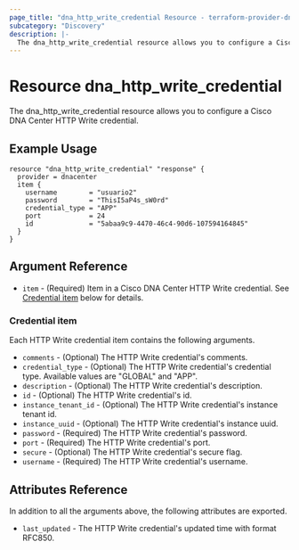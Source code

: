```yaml
---
page_title: "dna_http_write_credential Resource - terraform-provider-dnacenter"
subcategory: "Discovery"
description: |-
  The dna_http_write_credential resource allows you to configure a Cisco DNA Center HTTP Write credential.
---
```


# Resource dna_http_write_credential

The dna_http_write_credential resource allows you to configure a Cisco DNA Center HTTP Write credential.

## Example Usage

```hcl
resource "dna_http_write_credential" "response" {
  provider = dnacenter
  item {
    username        = "usuario2"
    password        = "ThisI5aP4s_sW0rd"
    credential_type = "APP"
    port            = 24
    id              = "5abaa9c9-4470-46c4-90d6-107594164845"
  }
}
```

## Argument Reference

- `item` - (Required) Item in a Cisco DNA Center HTTP Write credential. See [Credential item](#credential-item) below for details.

### Credential item

Each HTTP Write credential item contains the following arguments.

- `comments` - (Optional) The HTTP Write credential's comments.
- `credential_type` - (Optional) The HTTP Write credential's credential type. Available values are "GLOBAL" and "APP".
- `description` - (Optional) The HTTP Write credential's description.
- `id` - (Optional) The HTTP Write credential's id.
- `instance_tenant_id` - (Optional) The HTTP Write credential's instance tenant id.
- `instance_uuid` - (Optional) The HTTP Write credential's instance uuid.
- `password` - (Required) The HTTP Write credential's password.
- `port` - (Required) The HTTP Write credential's port.
- `secure` - (Optional) The HTTP Write credential's secure flag.
- `username` - (Required) The HTTP Write credential's username.

## Attributes Reference

In addition to all the arguments above, the following attributes are exported.

- `last_updated` - The HTTP Write credential's updated time with format RFC850.
